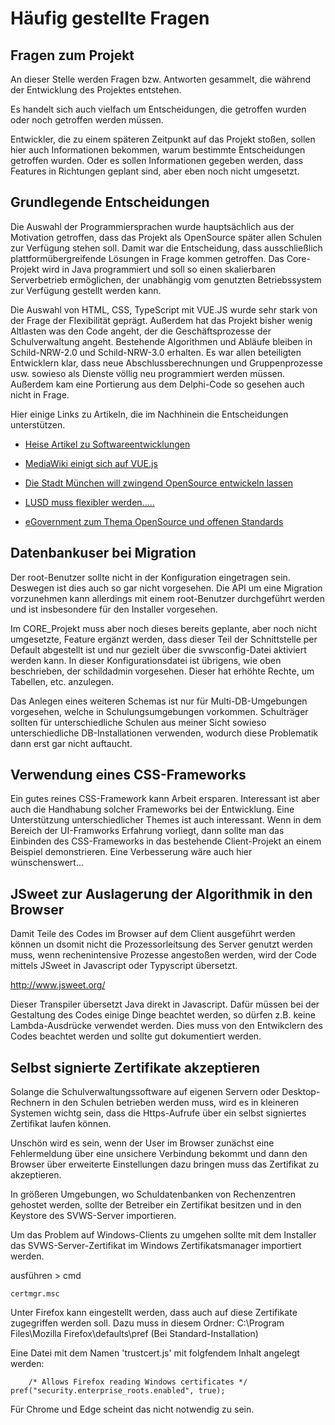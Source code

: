 # Häufig gestellte Fragen

## Fragen zum Projekt

An dieser Stelle werden Fragen bzw. Antworten gesammelt, die während der Entwicklung des Projektes entstehen.

Es handelt sich auch vielfach um Entscheidungen, die getroffen wurden oder noch getroffen werden müssen.

Entwickler, die zu einem späteren Zeitpunkt auf das Projekt stoßen, sollen hier auch Informationen bekommen, warum bestimmte Entscheidungen getroffen wurden. Oder es sollen Informationen gegeben werden, dass Features in Richtungen geplant sind, aber eben noch nicht umgesetzt.


## Grundlegende Entscheidungen
Die Auswahl der Programmiersprachen wurde hauptsächlich aus der Motivation getroffen, dass das Projekt als OpenSource später allen Schulen zur Verfügung stehen soll. Damit war die Entscheidung, dass ausschließlich plattformübergreifende Lösungen in Frage kommen getroffen. Das Core-Projekt wird in Java programmiert und soll so einen skalierbaren Serverbetrieb ermöglichen, der unabhängig vom genutzten Betriebssystem zur Verfügung gestellt werden kann.

Die Auswahl von HTML, CSS, TypeScript mit VUE.JS wurde sehr stark von der Frage der Flexibilität geprägt. Außerdem hat das Projekt bisher wenig Altlasten was den Code angeht, der die Geschäftsprozesse der Schulverwaltung angeht. Bestehende Algorithmen und Abläufe bleiben in Schild-NRW-2.0 und Schild-NRW-3.0 erhalten. Es war allen beteiligten Entwicklern klar, dass neue Abschlussberechnungen und Gruppenprozesse usw. sowieso als Dienste völlig neu programmiert werden müssen. Außerdem kam eine Portierung aus dem Delphi-Code so gesehen auch nicht in Frage.

Hier einige Links zu Artikeln, die im Nachhinein die Entscheidungen unterstützen.

+ [Heise Artikel zu Softwareentwicklungen](https://www.heise.de/news/Kommentar-So-kann-Microsoft-die-Abwanderung-von-NET-Entwicklern-nicht-stoppen-4725901.html)

+ [MediaWiki einigt sich auf VUE.js](https://www.heise.de/developer/meldung/Renovierungsplaene-fuer-Phabricator-mit-Vue-js-4687279.html)

+ [Die Stadt München will zwingend OpenSource entwickeln lassen](https://www.heise.de/news/Gruen-Rot-Stadt-Muenchen-soll-rasch-fuenf-Open-Source-Projekte-entwickeln-4937719.html)

+ [LUSD muss flexibler werden.....](https://www.egovernment-computing.de/leistungsfaehige-it-services-fuer-hessische-schulverwaltung-durch-innovation-und-team-arbeit-a-536808/)

+ [eGovernment zum Thema OpenSource und offenen Standards](https://www.egovernment-computing.de/zwischen-open-source-und-open-standards-a-959060/)

## Datenbankuser bei Migration
Der root-Benutzer sollte nicht in der Konfiguration eingetragen sein. Deswegen ist dies auch so gar nicht vorgesehen. Die API um eine Migration vorzunehmen kann allerdings mit einem root-Benutzer durchgeführt werden und ist insbesondere für den Installer vorgesehen.

Im CORE_Projekt muss aber noch dieses bereits geplante, aber noch nicht umgesetzte, Feature ergänzt werden, dass dieser Teil der Schnittstelle per Default abgestellt ist und nur gezielt über die svwsconfig-Datei aktiviert werden kann. In dieser Konfigurationsdatei ist übrigens, wie oben beschrieben, der schildadmin vorgesehen. Dieser hat erhöhte Rechte, um Tabellen, etc. anzulegen.

Das Anlegen eines weiteren Schemas ist nur für Multi-DB-Umgebungen vorgesehen, welche in Schulungsumgebungen vorkommen. Schulträger sollten für unterschiedliche Schulen aus meiner Sicht sowieso unterschiedliche DB-Installationen verwenden, wodurch diese Problematik dann erst gar nicht auftaucht.


## Verwendung eines CSS-Frameworks
Ein gutes reines CSS-Framework kann Arbeit ersparen. Interessant ist aber auch die Handhabung solcher Frameworks bei der Entwicklung. Eine Unterstützung unterschiedlicher Themes ist auch interessant. Wenn in dem Bereich der UI-Framworks Erfahrung vorliegt, dann sollte man das Einbinden des CSS-Frameworks in das bestehende Client-Projekt an einem Beispiel demonstrieren. Eine Verbesserung wäre auch hier wünschenswert...


## JSweet zur Auslagerung der Algorithmik in den Browser
Damit Teile des Codes im Browser auf dem Client ausgeführt werden können un dsomit nicht die Prozessorleitsung des Server genutzt werden muss, wenn rechenintensive Prozesse angestoßen werden, wird der Code mittels JSweet in Javascript oder Typyscript übersetzt.

http://www.jsweet.org/

Dieser Transpiler übersetzt Java direkt in Javascript. Dafür müssen bei der Gestaltung des Codes einige Dinge beachtet werden, so dürfen z.B. keine Lambda-Ausdrücke verwendet werden. Dies muss von den Entwikclern des Codes beachtet werden und sollte gut dokumentiert werden.

## Selbst signierte Zertifikate akzeptieren
Solange die Schulverwaltungssoftware auf eigenen Servern oder Desktop-Rechnern in den Schulen betrieben werden muss, wird es in kleineren Systemen wichtg sein, dass die Https-Aufrufe über ein selbst signiertes Zertifikat laufen können.

Unschön wird es sein, wenn der User im Browser zunächst eine Fehlermeldung über eine unsichere Verbindung bekommt und dann den Browser über erweiterte Einstellungen dazu bringen muss das Zertifikat zu akzeptieren.

In größeren Umgebungen, wo Schuldatenbanken von Rechenzentren gehostet werden, sollte der Betreiber ein Zertifikat besitzen und in den Keystore des SVWS-Server importieren.

Um das Problem auf Windows-Clients zu umgehen sollte mit dem Installer das SVWS-Server-Zertifikat im Windows Zertifikatsmanager importiert werden. 

ausführen > cmd 

	certmgr.msc

Unter Firefox kann eingestellt werden, dass auch auf diese Zertifikate zugegriffen werden soll. Dazu muss in diesem Ordner: C:\Program Files\Mozilla Firefox\defaults\pref (Bei Standard-Installation)

Eine Datei mit dem Namen 'trustcert.js' mit folgfendem Inhalt angelegt werden:

		/* Allows Firefox reading Windows certificates */ pref("security.enterprise_roots.enabled", true);

Für Chrome und Edge scheint das nicht notwendig zu sein.